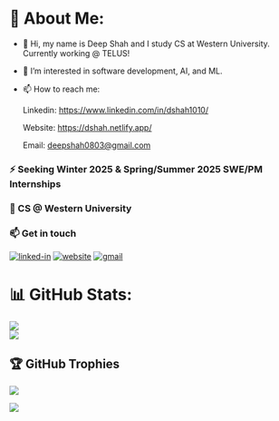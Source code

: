 # 💫 About Me:

- 👋 Hi, my name is Deep Shah and I study CS at Western University. Currently working @ TELUS!

- 👀 I’m interested in software development, AI, and ML. 

- 📫 How to reach me:

     Linkedin: https://www.linkedin.com/in/dshah1010/
  
     Website: https://dshah.netlify.app/
  
     Email: deepshah0803@gmail.com
  
<h3>⚡️ Seeking Winter 2025 & Spring/Summer 2025 SWE/PM Internships</h3>

<h3>🔭 CS @ Western University</h3>

   <h3>📫 Get in touch</h3> 

[![linked-in](https://img.shields.io/badge/LinkedIn-0077B5?style=for-the-badge&logo=linkedin&logoColor=white)](https://www.linkedin.com/in/dshah1010/)
[![website](https://img.shields.io/badge/Website-0077B5?style=for-the-badge&logo=netlify&logoColor=white)](https://dshah.netlify.app/)
[![gmail](https://img.shields.io/badge/Gmail-D14836?style=for-the-badge&logo=Gmail&logoColor=white)](mailto:deepshah0803@gmail.com)

# 📊 GitHub Stats:

![](https://github-readme-streak-stats.herokuapp.com/?user=dshah1010&theme=radical&hide_border=false)<br/>
![](https://github-readme-stats.vercel.app/api/top-langs/?username=dshah1010&theme=radical&hide_border=false&include_all_commits=true&count_private=true&layout=compact)

## 🏆 GitHub Trophies
![](https://github-profile-trophy.vercel.app/?username=dshah1010&theme=radical&no-frame=false&no-bg=false&margin-w=4)

![](https://komarev.com/ghpvc/?username=jal2003&label=Profile%20Visits&color=blue&style=for-the-badge)
